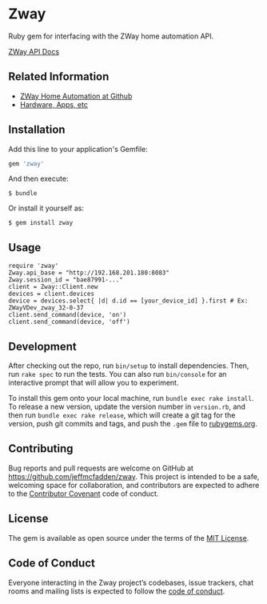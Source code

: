 # Zway

Ruby gem for interfacing with the ZWay home automation API.

[ZWay API Docs](https://zwayhomeautomation.docs.apiary.io/#reference/devices/devices-commands/send-command-to-device)

## Related Information

* [ZWay Home Automation at Github](https://github.com/Z-Wave-Me/home-automation)
* [Hardware, Apps, etc](https://z-wave.me)

## Installation

Add this line to your application's Gemfile:

```ruby
gem 'zway'
```

And then execute:

    $ bundle

Or install it yourself as:

    $ gem install zway

## Usage

    require 'zway'
    Zway.api_base = "http://192.168.201.180:8083"
    Zway.session_id = "bae87991-..."
    client = Zway::Client.new
    devices = client.devices
    device = devices.select{ |d| d.id == [your_device_id] }.first # Ex: ZWayVDev_zway_32-0-37
    client.send_command(device, 'on')
    client.send_command(device, 'off')

## Development

After checking out the repo, run `bin/setup` to install dependencies. Then, run `rake spec` to run the tests. You can also run `bin/console` for an interactive prompt that will allow you to experiment.

To install this gem onto your local machine, run `bundle exec rake install`. To release a new version, update the version number in `version.rb`, and then run `bundle exec rake release`, which will create a git tag for the version, push git commits and tags, and push the `.gem` file to [rubygems.org](https://rubygems.org).

## Contributing

Bug reports and pull requests are welcome on GitHub at https://github.com/jeffmcfadden/zway. This project is intended to be a safe, welcoming space for collaboration, and contributors are expected to adhere to the [Contributor Covenant](http://contributor-covenant.org) code of conduct.

## License

The gem is available as open source under the terms of the [MIT License](https://opensource.org/licenses/MIT).

## Code of Conduct

Everyone interacting in the Zway project’s codebases, issue trackers, chat rooms and mailing lists is expected to follow the [code of conduct](https://github.com/jeffmcfadden/zway/blob/master/CODE_OF_CONDUCT.md).

